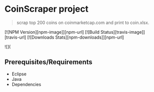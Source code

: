 # CoinScraper project

> scrap top 200 coins on coinmarketcap.com and print to coin.xlsx.

[![NPM Version][npm-image]][npm-url]
[![Build Status][travis-image]][travis-url]
[![Downloads Stats][npm-downloads]][npm-url]

![](
## Prerequisites/Requirements
* Eclipse 
* Java
* Dependencies
